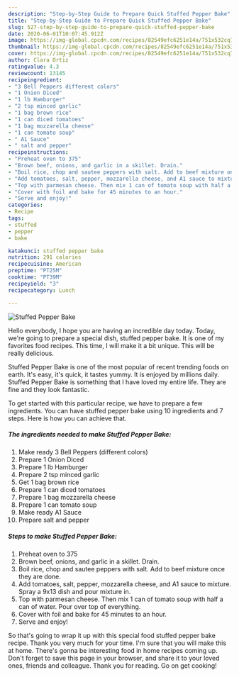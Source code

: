 ```yaml
---
description: "Step-by-Step Guide to Prepare Quick Stuffed Pepper Bake"
title: "Step-by-Step Guide to Prepare Quick Stuffed Pepper Bake"
slug: 527-step-by-step-guide-to-prepare-quick-stuffed-pepper-bake
date: 2020-06-01T10:07:45.912Z
image: https://img-global.cpcdn.com/recipes/82549efc6251e14a/751x532cq70/stuffed-pepper-bake-recipe-main-photo.jpg
thumbnail: https://img-global.cpcdn.com/recipes/82549efc6251e14a/751x532cq70/stuffed-pepper-bake-recipe-main-photo.jpg
cover: https://img-global.cpcdn.com/recipes/82549efc6251e14a/751x532cq70/stuffed-pepper-bake-recipe-main-photo.jpg
author: Clara Ortiz
ratingvalue: 4.3
reviewcount: 13145
recipeingredient:
- "3 Bell Peppers different colors"
- "1 Onion Diced"
- "1 lb Hamburger"
- "2 tsp minced garlic"
- "1 bag brown rice"
- "1 can diced tomatoes"
- "1 bag mozzarella cheese"
- "1 can tomato soup"
- " A1 Sauce"
- " salt and pepper"
recipeinstructions:
- "Preheat oven to 375"
- "Brown beef, onions, and garlic in a skillet. Drain."
- "Boil rice, chop and sautee peppers with salt. Add to beef mixture once they are done."
- "Add tomatoes, salt, pepper, mozzarella cheese, and A1 sauce to mixture. Spray a 9x13 dish and pour mixture in."
- "Top with parmesan cheese. Then mix 1 can of tomato soup with half a can of water. Pour over top of everything."
- "Cover with foil and bake for 45 minutes to an hour."
- "Serve and enjoy!"
categories:
- Recipe
tags:
- stuffed
- pepper
- bake

katakunci: stuffed pepper bake 
nutrition: 291 calories
recipecuisine: American
preptime: "PT25M"
cooktime: "PT39M"
recipeyield: "3"
recipecategory: Lunch

---
```



![Stuffed Pepper Bake](https://img-global.cpcdn.com/recipes/82549efc6251e14a/751x532cq70/stuffed-pepper-bake-recipe-main-photo.jpg)

Hello everybody, I hope you are having an incredible day today. Today, we're going to prepare a special dish, stuffed pepper bake. It is one of my favorites food recipes. This time, I will make it a bit unique. This will be really delicious.



Stuffed Pepper Bake is one of the most popular of recent trending foods on earth. It's easy, it's quick, it tastes yummy. It is enjoyed by millions daily. Stuffed Pepper Bake is something that I have loved my entire life. They are fine and they look fantastic.


To get started with this particular recipe, we have to prepare a few ingredients. You can have stuffed pepper bake using 10 ingredients and 7 steps. Here is how you can achieve that.

<!--inarticleads1-->

##### The ingredients needed to make Stuffed Pepper Bake:

1. Make ready 3 Bell Peppers (different colors)
1. Prepare 1 Onion Diced
1. Prepare 1 lb Hamburger
1. Prepare 2 tsp minced garlic
1. Get 1 bag brown rice
1. Prepare 1 can diced tomatoes
1. Prepare 1 bag mozzarella cheese
1. Prepare 1 can tomato soup
1. Make ready  A1 Sauce
1. Prepare  salt and pepper




<!--inarticleads2-->

##### Steps to make Stuffed Pepper Bake:

1. Preheat oven to 375
1. Brown beef, onions, and garlic in a skillet. Drain.
1. Boil rice, chop and sautee peppers with salt. Add to beef mixture once they are done.
1. Add tomatoes, salt, pepper, mozzarella cheese, and A1 sauce to mixture. Spray a 9x13 dish and pour mixture in.
1. Top with parmesan cheese. Then mix 1 can of tomato soup with half a can of water. Pour over top of everything.
1. Cover with foil and bake for 45 minutes to an hour.
1. Serve and enjoy!




So that's going to wrap it up with this special food stuffed pepper bake recipe. Thank you very much for your time. I'm sure that you will make this at home. There's gonna be interesting food in home recipes coming up. Don't forget to save this page in your browser, and share it to your loved ones, friends and colleague. Thank you for reading. Go on get cooking!
